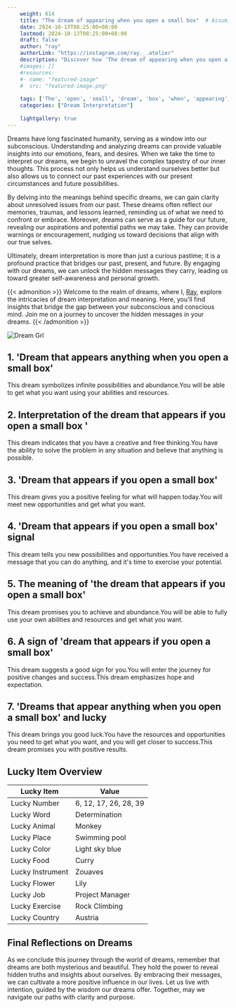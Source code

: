 ```yaml
---
    weight: 614
    title: "The dream of appearing when you open a small box"  # Assuming 'title' column exists
    date: 2024-10-13T08:25:00+08:00
    lastmod: 2024-10-13T08:25:00+08:00
    draft: false
    author: "ray"
    authorLink: "https://instagram.com/ray._.atelier"
    description: "Discover how 'The dream of appearing when you open a small box' can interpret your future and uncover its significant meanings in your life."
    #images: []
    #resources:
    #- name: "featured-image"
    #  src: "featured-image.png"
    
    tags: ['The', 'open', 'small', 'dream', 'box', 'when', 'appearing', 'you']
    categories: ["Dream Interpretation"]
    
    lightgallery: true
---
```

    
Dreams have long fascinated humanity, serving as a window into our subconscious. Understanding and analyzing dreams can provide valuable insights into our emotions, fears, and desires. When we take the time to interpret our dreams, we begin to unravel the complex tapestry of our inner thoughts. This process not only helps us understand ourselves better but also allows us to connect our past experiences with our present circumstances and future possibilities.

By delving into the meanings behind specific dreams, we can gain clarity about unresolved issues from our past. These dreams often reflect our memories, traumas, and lessons learned, reminding us of what we need to confront or embrace. Moreover, dreams can serve as a guide for our future, revealing our aspirations and potential paths we may take. They can provide warnings or encouragement, nudging us toward decisions that align with our true selves.

Ultimately, dream interpretation is more than just a curious pastime; it is a profound practice that bridges our past, present, and future. By engaging with our dreams, we can unlock the hidden messages they carry, leading us toward greater self-awareness and personal growth.

{{< admonition >}}
Welcome to the realm of dreams, where I, [Ray](https://instagram.com/ray._.atelier), explore the intricacies of dream interpretation and meaning. Here, you’ll find insights that bridge the gap between your subconscious and conscious mind. Join me on a journey to uncover the hidden messages in your dreams.
{{< /admonition >}}

![Dream Grl](https://cdn.pixabay.com/photo/2017/11/02/03/35/gothic-2910057_1280.jpg "Dream Grl")

## 1. 'Dream that appears anything when you open a small box'
This dream symbolizes infinite possibilities and abundance.You will be able to get what you want using your abilities and resources.

## 2. Interpretation of the dream that appears if you open a small box '
This dream indicates that you have a creative and free thinking.You have the ability to solve the problem in any situation and believe that anything is possible.

## 3. 'Dream that appears if you open a small box'
This dream gives you a positive feeling for what will happen today.You will meet new opportunities and get what you want.

## 4. 'Dream that appears if you open a small box' signal
This dream tells you new possibilities and opportunities.You have received a message that you can do anything, and it's time to exercise your potential.

## 5. The meaning of 'the dream that appears if you open a small box'
This dream promises you to achieve and abundance.You will be able to fully use your own abilities and resources and get what you want.

## 6. A sign of 'dream that appears if you open a small box'
This dream suggests a good sign for you.You will enter the journey for positive changes and success.This dream emphasizes hope and expectation.

## 7. 'Dreams that appear anything when you open a small box' and lucky
This dream brings you good luck.You have the resources and opportunities you need to get what you want, and you will get closer to success.This dream promises you with positive results.

## Lucky Item Overview
| Lucky Item          | Value              |
|---------------|--------------------|
| Lucky Number        | 6, 12, 17, 26, 28, 39  |
| Lucky Word          | Determination |
| Lucky Animal        | Monkey |
| Lucky Place         | Swimming pool     |
| Lucky Color         | Light sky blue     |
| Lucky Food          | Curry      |
| Lucky Instrument    | Zouaves |
| Lucky Flower        | Lily    |
| Lucky Job           | Project Manager       |
| Lucky Exercise      | Rock Climbing  |
| Lucky Country       | Austria    |


##  Final Reflections on Dreams

As we conclude this journey through the world of dreams, remember that dreams are both mysterious and beautiful. They hold the power to reveal hidden truths and insights about ourselves. By embracing their messages, we can cultivate a more positive influence in our lives. Let us live with intention, guided by the wisdom our dreams offer. Together, may we navigate our paths with clarity and purpose.
